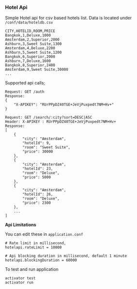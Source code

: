 ### Hotel Api

Simple Hotel api for csv based hotels list. 
Data is located under `/conf/data/hoteldb.csv`

```
CITY,HOTELID,ROOM,PRICE
Bangkok,1,Deluxe,1000
Amsterdam,2,Superior,2000
Ashburn,3,Sweet Suite,1300
Amsterdam,4,Deluxe,2200
Ashburn,5,Sweet Suite,1200
Bangkok,6,Superior,2000
Ashburn,7,Deluxe,1600
Bangkok,8,Superior,2400
Amsterdam,9,Sweet Suite,30000
...
```

Supported api calls;

```
Request: GET /auth
Response: 
{
    "X-APIKEY": "RUrPPpDZ40TGE+JeVjPuxpedt7NM+Hv+"
}

Request: GET /search/:city?sort=DESC|ASC
Header: X-APIKEY : RUrPPpDZ40TGE+JeVjPuxpedt7NM+Hv+ 
Response: 
[
    {
        "city": "Amsterdam",
        "hotelId": 9,
        "room": "Sweet Suite",
        "price": 30000
    },
    {
        "city": "Amsterdam",
        "hotelId": 23,
        "room": "Deluxe",
        "price": 5000
    },
    {
        "city": "Amsterdam",
        "hotelId": 26,
        "room": "Deluxe",
        "price": 2300
    },
    ...
]
```

**Api Limitations**

You can edit these in `application.conf`

```
# Rate limit in millisecond,
hotelapi.rateLimit = 10000

# Api blocking duration in millisecond, default 1 minute
hotelapi.blockingDuration = 60000
```

To test and run application 

```
activator test
activator run
```






